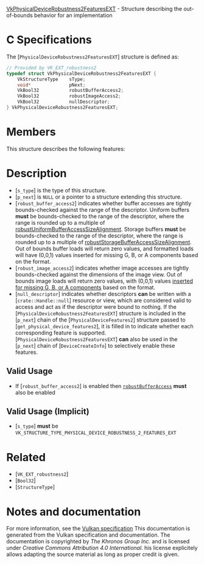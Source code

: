 [VkPhysicalDeviceRobustness2FeaturesEXT](https://www.khronos.org/registry/vulkan/specs/1.3-extensions/man/html/VkPhysicalDeviceRobustness2FeaturesEXT.html) - Structure describing the out-of-bounds behavior for an implementation

# C Specifications
The [`PhysicalDeviceRobustness2FeaturesEXT`] structure is defined as:
```c
// Provided by VK_EXT_robustness2
typedef struct VkPhysicalDeviceRobustness2FeaturesEXT {
    VkStructureType    sType;
    void*              pNext;
    VkBool32           robustBufferAccess2;
    VkBool32           robustImageAccess2;
    VkBool32           nullDescriptor;
} VkPhysicalDeviceRobustness2FeaturesEXT;
```

# Members
This structure describes the following features:

# Description
- [`s_type`] is the type of this structure.
- [`p_next`] is `NULL` or a pointer to a structure extending this structure.
- [`robust_buffer_access2`] indicates whether buffer accesses are tightly bounds-checked against the range of the descriptor. Uniform buffers  **must**  be bounds-checked to the range of the descriptor, where the range is rounded up to a multiple of [robustUniformBufferAccessSizeAlignment](https://www.khronos.org/registry/vulkan/specs/1.3-extensions/html/vkspec.html#limits-robustUniformBufferAccessSizeAlignment). Storage buffers  **must**  be bounds-checked to the range of the descriptor, where the range is rounded up to a multiple of [robustStorageBufferAccessSizeAlignment](https://www.khronos.org/registry/vulkan/specs/1.3-extensions/html/vkspec.html#limits-robustStorageBufferAccessSizeAlignment). Out of bounds buffer loads will return zero values, and formatted loads will have (0,0,1) values inserted for missing G, B, or A components based on the format.
- [`robust_image_access2`] indicates whether image accesses are tightly bounds-checked against the dimensions of the image view. Out of bounds image loads will return zero values, with (0,0,1) values [inserted for missing G, B, or A components]() based on the format.
- [`null_descriptor`] indicates whether descriptors  **can**  be written with a [`crate::Handle::null`] resource or view, which are considered valid to access and act as if the descriptor were bound to nothing.
If the [`PhysicalDeviceRobustness2FeaturesEXT`] structure is included in the [`p_next`] chain of the
[`PhysicalDeviceFeatures2`] structure passed to
[`get_physical_device_features2`], it is filled in to indicate whether each
corresponding feature is supported.
[`PhysicalDeviceRobustness2FeaturesEXT`] **can**  also be used in the [`p_next`] chain of
[`DeviceCreateInfo`] to selectively enable these features.
## Valid Usage
-    If [`robust_buffer_access2`] is enabled then [`robustBufferAccess`](https://www.khronos.org/registry/vulkan/specs/1.3-extensions/html/vkspec.html#features-robustBufferAccess) **must**  also be enabled

## Valid Usage (Implicit)
-  [`s_type`] **must**  be `VK_STRUCTURE_TYPE_PHYSICAL_DEVICE_ROBUSTNESS_2_FEATURES_EXT`

# Related
- [`VK_EXT_robustness2`]
- [`Bool32`]
- [`StructureType`]

# Notes and documentation
For more information, see the [Vulkan specification](https://www.khronos.org/registry/vulkan/specs/1.3-extensions/html/vkspec.html)
This documentation is generated from the Vulkan specification and documentation.
The documentation is copyrighted by *The Khronos Group Inc.* and is licensed under *Creative Commons Attribution 4.0 International*.
his license explicitely allows adapting the source material as long as proper credit is given.
        